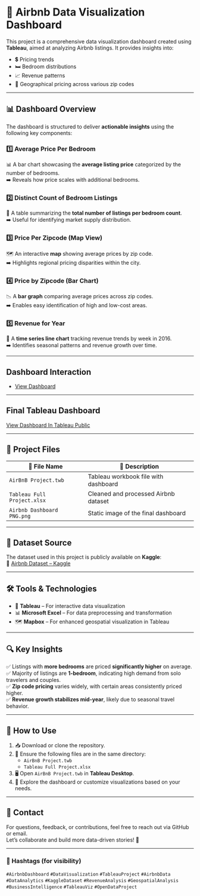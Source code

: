 # 🏡 Airbnb Data Visualization Dashboard

This project is a comprehensive data visualization dashboard created using **Tableau**, aimed at analyzing Airbnb listings. It provides insights into:

- 💲 Pricing trends  
- 🛏️ Bedroom distributions  
- 📈 Revenue patterns  
- 📍 Geographical pricing across various zip codes  

---

## 📊 Dashboard Overview

The dashboard is structured to deliver **actionable insights** using the following key components:

### 1️⃣ Average Price Per Bedroom  
📊 A bar chart showcasing the **average listing price** categorized by the number of bedrooms.  
➡️ Reveals how price scales with additional bedrooms.

### 2️⃣ Distinct Count of Bedroom Listings  
🧾 A table summarizing the **total number of listings per bedroom count**.  
➡️ Useful for identifying market supply distribution.

### 3️⃣ Price Per Zipcode (Map View)  
🗺️ An interactive **map** showing average prices by zip code.  
➡️ Highlights regional pricing disparities within the city.

### 4️⃣ Price by Zipcode (Bar Chart)  
📉 A **bar graph** comparing average prices across zip codes.  
➡️ Enables easy identification of high and low-cost areas.

### 5️⃣ Revenue for Year  
📆 A **time series line chart** tracking revenue trends by week in 2016.  
➡️ Identifies seasonal patterns and revenue growth over time.

---

## Dashboard Interaction
- <a href="https://github.com/karansachdeva007/Tableau-AirBnb-Analysis/blob/main/Airbnb%20Dashboard%20PNG.png">View Dashboard</a>

---

## Final Tableau Dashboard
<a href="https://public.tableau.com/app/profile/karan.sachdeva3306/viz/AirBnBProject_17440425482220/Dashboard1">View Dashboard In Tableau Public</a>

---

## 📂 Project Files

| 📄 File Name                    | 📝 Description                            |
|-------------------------------|-------------------------------------------|
| `AirBnB Project.twb`          | Tableau workbook file with dashboard      |
| `Tableau Full Project.xlsx`   | Cleaned and processed Airbnb dataset      |
| `Airbnb Dashboard PNG.png`    | Static image of the final dashboard       |

---

## 📁 Dataset Source

The dataset used in this project is publicly available on **Kaggle**:  
🔗 [Airbnb Dataset – Kaggle](https://www.kaggle.com/datasets/karans07/airbnb-dataset)

---

## 🛠️ Tools & Technologies

- 🧩 **Tableau** – For interactive data visualization  
- 📊 **Microsoft Excel** – For data preprocessing and transformation  
- 🗺️ **Mapbox** – For enhanced geospatial visualization in Tableau  

---

## 🔍 Key Insights

✅ Listings with **more bedrooms** are priced **significantly higher** on average.  
✅ Majority of listings are **1-bedroom**, indicating high demand from solo travelers and couples.  
✅ **Zip code pricing** varies widely, with certain areas consistently priced higher.  
✅ **Revenue growth stabilizes mid-year**, likely due to seasonal travel behavior.

---

## 📌 How to Use

1. 📥 Download or clone the repository.  
2. 📂 Ensure the following files are in the same directory:
   - `AirBnB Project.twb`
   - `Tableau Full Project.xlsx`
3. 🖥️ Open `AirBnB Project.twb` in **Tableau Desktop**.
4. 🧭 Explore the dashboard or customize visualizations based on your needs.

---

## 📧 Contact

For questions, feedback, or contributions, feel free to reach out via GitHub or email.  
Let’s collaborate and build more data-driven stories! 🚀

---

### 📌 Hashtags (for visibility)

`#AirbnbDashboard` `#DataVisualization` `#TableauProject` `#AirbnbData`  
`#DataAnalytics` `#KaggleDataset` `#RevenueAnalysis` `#GeospatialAnalysis`  
`#BusinessIntelligence` `#TableauViz` `#OpenDataProject`

